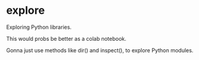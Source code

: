 # explore
Exploring Python libraries.

This would probs be better as a colab notebook.

Gonna just use methods like dir() and inspect(), to explore Python modules.

